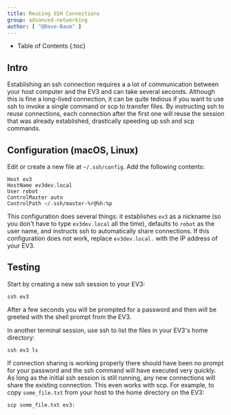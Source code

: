 ```yaml
---
title: Reusing SSH Connections
group: advanced-networking
author: [ "@Dave-Baum" ]
---
```


* Table of Contents
{:toc}

## Intro

Establishing an ssh connection requires a a lot of communication between your host computer
and the EV3 and can take several seconds. Although this is fine a long-lived connection,
it can be quite tedious if you want to use ssh to invoke a single command or scp to transfer
files. By instructing ssh to reuse connections, each connection after the first one will
reuse the session that was already established, drastically speeding up ssh and scp commands.

## Configuration (macOS, Linux)

Edit or create a new file at `~/.ssh/config`.  Add the following contents:

    Host ev3
    HostName ev3dev.local
    User robot
    ControlMaster auto
    ControlPath ~/.ssh/master-%r@%h:%p

This configuration does several things: it establishes `ev3` as a nickname (so you don't have to type
`ev3dev.local` all the time), defaults to `robot` as the user name, and instructs ssh to automatically
share connections. If this configuration does not work, replace `ev3dev.local.` with the IP address
of your EV3.

## Testing

Start by creating a new ssh session to your EV3:

    ssh ev3

After a few seconds you will be prompted for a password and then will be greeted with the shell
prompt from the EV3.

In another terminal session, use ssh to list the files in your EV3's home directory:

    ssh ev3 ls

If connection sharing is working properly there should have been no prompt for your password and
the ssh command will have executed very quickly. As long as the initial ssh session is still running,
any new connections will share the existing connection. This even works with scp. For example,
to copy `some_file.txt` from your host to the home directory on the EV3:

    scp some_file.txt ev3:
